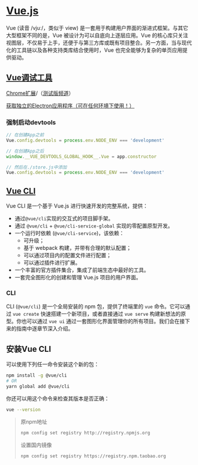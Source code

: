 # [Vue.js](https://cn.vuejs.org/v2/guide/index.html)

Vue (读音 /vjuː/，类似于 view) 是一套用于构建用户界面的渐进式框架。与其它大型框架不同的是，Vue 被设计为可以自底向上逐层应用。Vue 的核心库只关注视图层，不仅易于上手，还便于与第三方库或既有项目整合。另一方面，当与现代化的工具链以及各种支持类库结合使用时，Vue 也完全能够为复杂的单页应用提供驱动。

## [Vue调试工具](https://github.com/vuejs/vue-devtools#vue-devtools)

[Chrome扩展](https://chrome.google.com/webstore/detail/vuejs-devtools/nhdogjmejiglipccpnnnanhbledajbpd)/（[测试版频道](https://chrome.google.com/webstore/detail/vuejs-devtools/ljjemllljcmogpfapbkkighbhhppjdbg)）

[获取独立的Electron应用程序（可在任何环境下使用！）](https://github.com/vuejs/vue-devtools/blob/dev/packages/shell-electron/README.md)

### 强制启动devtools

``` javascript
// 在创建App之前
Vue.config.devtools = process.env.NODE_ENV === 'development'

// 在创建App之后
window.__VUE_DEVTOOLS_GLOBAL_HOOK__.Vue = app.constructor

// 然后在./store.js中添加
Vue.config.devtools = process.env.NODE_ENV === 'development'
```

## [Vue CLI](https://cli.vuejs.org/zh/guide/)

Vue CLI 是一个基于 Vue.js 进行快速开发的完整系统，提供：

* 通过`@vue/cli`实现的交互式的项目脚手架。
* 通过 `@vue/cli` + `@vue/cli-service-global` 实现的零配置原型开发。
* 一个运行时依赖 (`@vue/cli-service`)，该依赖：
  * 可升级；
  * 基于 webpack 构建，并带有合理的默认配置；
  * 可以通过项目内的配置文件进行配置；
  * 可以通过插件进行扩展。
* 一个丰富的官方插件集合，集成了前端生态中最好的工具。
* 一套完全图形化的创建和管理 Vue.js 项目的用户界面。

### CLI

CLI (`@vue/cli`) 是一个全局安装的 npm 包，提供了终端里的 `vue` 命令。它可以通过 `vue create` 快速搭建一个新项目，或者直接通过 `vue serve` 构建新想法的原型。你也可以通过 `vue ui` 通过一套图形化界面管理你的所有项目。我们会在接下来的指南中逐章节深入介绍。

## 安装Vue CLI

可以使用下列任一命令安装这个新的包：

```sh
npm install -g @vue/cli
# OR
yarn global add @vue/cli
```

你还可以用这个命令来检查其版本是否正确：

```sh
vue --version
```

> 原npm地址
>
> ```sh
> npm config set registry http://registry.npmjs.org
> ```
>
> 设置国内镜像
>
> ```sh
> npm config set registry https://registry.npm.taobao.org
> ```
>